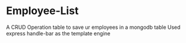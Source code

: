 # Employee-List
A CRUD Operation table to save ur employees in a mongodb table
Used express handle-bar as the template engine
